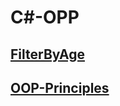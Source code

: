 # C#-OPP
[FilterByAge](https://github.com/Zlatko33Kamenov/C--OPP/tree/main/FilterByAge)</br>
---------------------------------------------------------------------------------
[OOP-Principles](https://github.com/Zlatko33Kamenov/C-OOP/tree/main/Principles)
--------------------------------------------------------------------------------
